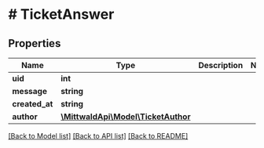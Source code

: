 # # TicketAnswer

## Properties

Name | Type | Description | Notes
------------ | ------------- | ------------- | -------------
**uid** | **int** |  |
**message** | **string** |  |
**created_at** | **string** |  |
**author** | [**\MittwaldApi\Model\TicketAuthor**](TicketAuthor.md) |  |

[[Back to Model list]](../../README.md#models) [[Back to API list]](../../README.md#endpoints) [[Back to README]](../../README.md)
